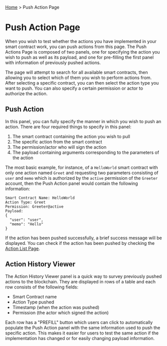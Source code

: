 [Home](../..) > Push Action Page

# Push Action Page

When you wish to test whether the actions you have implemented in your smart contract work, you can push actions from this page. The Push Actions Page is composed of two panels, one for specifying the action you wish to push as well as its payload, and one for pre-filling the first panel with information of previously pushed actions. 

The page will attempt to search for all available smart contracts, then allowing you to select which of them you wish to perform actions from. After selecting a specific contract, you can then select the action type you want to push. You can also specify a certain permission or actor to authorize the action. 

## Push Action 

In this panel, you can fully specify the manner in which you wish to push an action. There are four required things to specify in this panel:

1. The smart contract containing the action you wish to pull
2. The specific action from the smart contract
3. The permission/actor who will sign the action
4. The payload containing arguments corresponding to the parameters of the action

The most basic example, for instance, of a `HelloWorld` smart contract with only one action named `Greet` and requesting two parameters consisting of `user` and `memo` which is authorized by the `active` permission of the `Greeter` account, then the Push Action panel would contain the following information:

```
Smart Contract Name: HelloWorld
Action Type: Greet
Permission: Greeter@active
Payload:
{
  "user": "user",
  "memo": "Hello"
}
```

If the action has been pushed successfully, a brief success message will be displayed. You can check if the action has been pushed by checking the [Action List Page](../action-list-page.md). 

## Action History Viewer

The Action History Viewer panel is a quick way to survey previously pushed actions to the blockchain. They are displayed in rows of a table and each row consists of the following fields:
* Smart Contract name
* Action Type pushed
* Timestamp (when the action was pushed)
* Permission (the actor which signed the action)

Each row has a "PREFILL" button which users can click to automatically populate the Push Action panel with the same information used to push the specific action. This makes it easier for users to test the same action if the implementation has changed or for easily changing payload information. 
